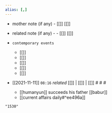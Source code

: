 ```yaml
---
alias: [,]
---
```

- mother note (if any)
		- [[]] [[]]
- related note (if any) -
		- [[]] [[]]
- `contemporary events`
	- [[]]
	- [[]]
	- [[]]
	- [[]]
	- [[]]

- [[2021-11-11]]  `08:16` _related_ [[]] | [[]] | [[]] # # #
	- [[humanyun]] succeeds his father [[babur]]
	- [[current affairs daily#^ee496a]]

```query
"1530"
```